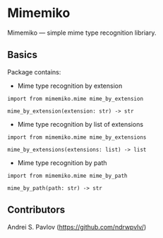 # Mimemiko
Mimemiko — simple mime type recognition libriary. 

## Basics
Package contains:

* Mime type recognition by extension
```
import from mimemiko.mime mime_by_extension

mime_by_extension(extension: str) -> str
``` 
* Mime type recognition by list of extensions
```
import from mimemiko.mime mime_by_extensions

mime_by_extensions(extensions: list) -> list
``` 
* Mime type recognition by path
```
import from mimemiko.mime mime_by_path

mime_by_path(path: str) -> str
``` 

## Contributors
Andrei S. Pavlov (https://github.com/ndrwpvlv/)